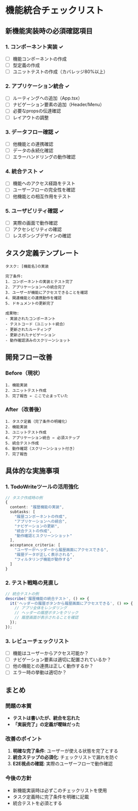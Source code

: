 # 機能統合チェックリスト

## 新機能実装時の必須確認項目

### 1. コンポーネント実装 ✓
- [ ] 機能コンポーネントの作成
- [ ] 型定義の作成
- [ ] ユニットテストの作成（カバレッジ80%以上）

### 2. アプリケーション統合 ✓
- [ ] ルーティングへの追加（App.tsx）
- [ ] ナビゲーション要素の追加（Header/Menu）
- [ ] 必要なpropsの伝達確認
- [ ] レイアウトの調整

### 3. データフロー確認 ✓
- [ ] 他機能との連携確認
- [ ] データの永続化確認
- [ ] エラーハンドリングの動作確認

### 4. 統合テスト ✓
- [ ] 機能へのアクセス経路をテスト
- [ ] ユーザーフローの完全性を確認
- [ ] 他機能との相互作用をテスト

### 5. ユーザビリティ確認 ✓
- [ ] 実際の画面で動作確認
- [ ] アクセシビリティの確認
- [ ] レスポンシブデザインの確認

## タスク定義テンプレート

```
タスク: [機能名]の実装

完了条件:
1. コンポーネントの実装とテスト完了
2. アプリケーションへの統合完了
3. ユーザーが機能にアクセスできることを確認
4. 関連機能との連携動作を確認
5. ドキュメントの更新完了

成果物:
- 実装されたコンポーネント
- テストコード（ユニット＋統合）
- 更新されたルーティング
- 更新されたナビゲーション
- 動作確認済みのスクリーンショット
```

## 開発フロー改善

### Before（現状）
```
1. 機能実装
2. ユニットテスト作成
3. 完了報告 ← ここで止まっていた
```

### After（改善後）
```
1. タスク定義（完了条件の明確化）
2. 機能実装
3. ユニットテスト作成
4. アプリケーション統合 ← 必須ステップ
5. 統合テスト作成
6. 動作確認（スクリーンショット付き）
7. 完了報告
```

## 具体的な実施事項

### 1. TodoWriteツールの活用強化
```typescript
// タスク作成時の例
{
  content: "履歴機能の実装",
  subtasks: [
    "履歴コンポーネントの作成",
    "アプリケーションへの統合",
    "ナビゲーションの更新",
    "統合テストの作成",
    "動作確認とスクリーンショット"
  ],
  acceptance_criteria: [
    "ユーザーがヘッダーから履歴画面にアクセスできる",
    "履歴データが正しく表示される",
    "フィルタリング機能が動作する"
  ]
}
```

### 2. テスト戦略の見直し
```typescript
// 統合テストの例
describe('履歴機能の統合テスト', () => {
  it('ヘッダーの履歴ボタンから履歴画面にアクセスできる', () => {
    // アプリ全体をレンダリング
    // ヘッダーの履歴ボタンをクリック
    // 履歴画面が表示されることを確認
  });
});
```

### 3. レビューチェックリスト
- [ ] 機能はユーザーからアクセス可能か？
- [ ] ナビゲーション要素は適切に配置されているか？
- [ ] 他の機能との連携は正しく動作するか？
- [ ] エラー時の挙動は適切か？

## まとめ

### 問題の本質
- **テストは書いたが、統合を忘れた**
- **「実装完了」の定義が曖昧だった**

### 改善のポイント
1. **明確な完了条件**: ユーザーが使える状態を完了とする
2. **統合ステップの必須化**: チェックリストで漏れを防ぐ
3. **E2E視点の確認**: 実際のユーザーフローで動作確認

### 今後の方針
- 新機能実装時は必ずこのチェックリストを使用
- タスク定義時に完了条件を明確に記載
- 統合テストを必須とする